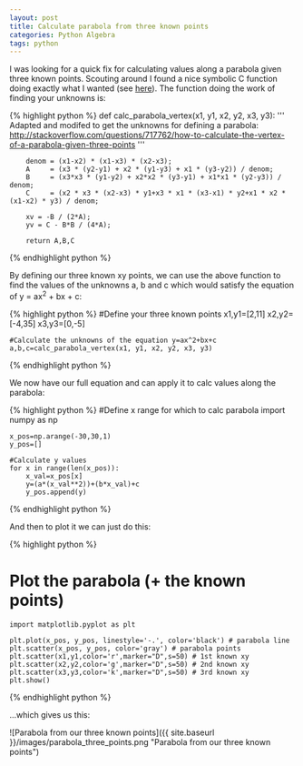 ```yaml
---
layout: post
title: Calculate parabola from three known points
categories: Python Algebra
tags: python
---
```


I was looking for a quick fix for calculating values along a parabola given three known points. Scouting around I found a nice symbolic C function doing exactly what I wanted (see [here](http://stackoverflow.com/questions/717762/how-to-calculate-the-vertex-of-a-parabola-given-three-points)). The function doing the work of finding your unknowns is:

{% highlight python %} 
	def calc_parabola_vertex(x1, y1, x2, y2, x3, y3):
		'''
		Adapted and modifed to get the unknowns for defining a parabola:
		http://stackoverflow.com/questions/717762/how-to-calculate-the-vertex-of-a-parabola-given-three-points
		'''

		denom = (x1-x2) * (x1-x3) * (x2-x3);
		A     = (x3 * (y2-y1) + x2 * (y1-y3) + x1 * (y3-y2)) / denom;
		B     = (x3*x3 * (y1-y2) + x2*x2 * (y3-y1) + x1*x1 * (y2-y3)) / denom;
		C     = (x2 * x3 * (x2-x3) * y1+x3 * x1 * (x3-x1) * y2+x1 * x2 * (x1-x2) * y3) / denom;

		xv = -B / (2*A);
		yv = C - B*B / (4*A);	

		return A,B,C
{% endhighlight python %} 

By defining our three known xy points, we can use the above function to find the values of the unknowns a, b and c which would satisfy the equation of y = ax<sup>2</sup> + bx + c:

{% highlight python %} 
	#Define your three known points
	x1,y1=[2,11]
	x2,y2=[-4,35]
	x3,y3=[0,-5]

	#Calculate the unknowns of the equation y=ax^2+bx+c
	a,b,c=calc_parabola_vertex(x1, y1, x2, y2, x3, y3)
{% endhighlight python %} 

We now have our full equation and can apply it to calc values along the parabola:

{% highlight python %} 
	#Define x range for which to calc parabola
	import numpy as np

	x_pos=np.arange(-30,30,1)
	y_pos=[]

	#Calculate y values 
	for x in range(len(x_pos)):
		x_val=x_pos[x]
		y=(a*(x_val**2))+(b*x_val)+c
		y_pos.append(y)
{% endhighlight python %} 

And then to plot it we can just do this:

{% highlight python %} 
# Plot the parabola (+ the known points)
	import matplotlib.pyplot as plt

	plt.plot(x_pos, y_pos, linestyle='-.', color='black') # parabola line
	plt.scatter(x_pos, y_pos, color='gray') # parabola points
	plt.scatter(x1,y1,color='r',marker="D",s=50) # 1st known xy
	plt.scatter(x2,y2,color='g',marker="D",s=50) # 2nd known xy
	plt.scatter(x3,y3,color='k',marker="D",s=50) # 3rd known xy
	plt.show()
{% endhighlight python %} 

...which gives us this:

![Parabola from our three known points]({{ site.baseurl }}/images/parabola_three_points.png "Parabola from our three known points")